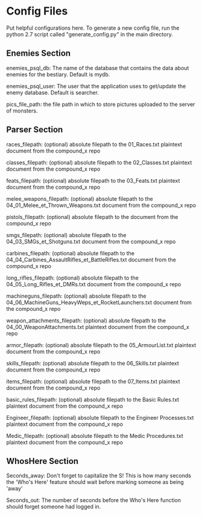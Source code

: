 # Config Files

Put helpful configurations here. To generate a new config file, run the python 2.7 script called "generate_config.py" in the main directory.

## Enemies Section

enemies_psql_db: The name of the database that contains the data about enemies for the bestiary. Default is mydb.

enemies_psql_user: The user that the application uses to get/update the enemy database. Default is searcher.

pics_file_path: the file path in which to store pictures uploaded to the server of monsters.

## Parser Section

races_filepath: (optional) absolute filepath to the 01_Races.txt plaintext document from the compound_x repo

classes_filepath: (optional)  absolute filepath to the 02_Classes.txt plaintext document from the compound_x repo

feats_filepath: (optional) absolute filepath to the 03_Feats.txt plaintext document from the compound_x repo

melee_weapons_filepath: (optional) absolute filepath to the 04_01_Melee_et_Thrown_Weapons.txt document from the compound_x repo

pistols_filepath: (optional) absolute filepath to the document from the compound_x repo

smgs_filepath: (optional) absolute filepath to the 04_03_SMGs_et_Shotguns.txt document from the compound_x repo

carbines_filepath: (optional) absolute filepath to the 04_04_Carbines_AssaultRifles_et_BattleRifles.txt document from the compound_x repo

long_rifles_filepath: (optional) absolute filepath to the 04_05_Long_Rifles_et_DMRs.txt document from the compound_x repo

machineguns_filepath: (optional) absolute filepath to the 04_06_MachineGuns_HeavyWeps_et_RocketLaunchers.txt document from the compound_x repo

weapon_attachments_filepath: (optional) absolute filepath to the 04_00_WeaponAttachments.txt plaintext document from the compound_x repo

armor_filepath: (optional) absolute filepath to the 05_ArmourList.txt plaintext document from the compound_x repo

skills_filepath: (optional) absolute filepath to the 06_Skills.txt plaintext document from the compound_x repo

items_filepath: (optional) absolute filepath to the 07_Items.txt plaintext document from the compound_x repo

basic_rules_filepath: (optional) absolute filepath to the Basic Rules.txt plaintext document from the compound_x repo

Engineer_filepath: (optional) absolute filepath to the Engineer Processes.txt plaintext document from the compound_x repo

Medic_filepath: (optional) absolute filepath to the Medic Procedures.txt plaintext document from the compound_x repo

## WhosHere Section

Seconds_away: Don't forget to capitalize the S! This is how many seconds the 'Who's Here' feature should wait before marking someone as being 'away'

Seconds_out: The number of seconds before the Who's Here function should forget someone had logged in.